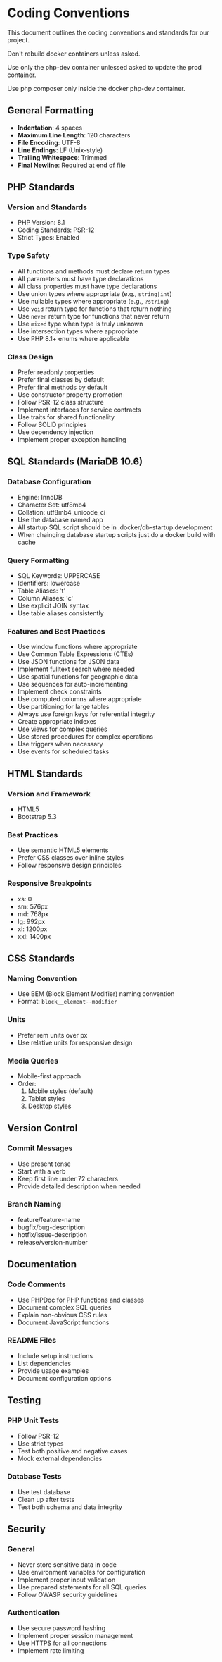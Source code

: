# Coding Conventions

This document outlines the coding conventions and standards for our project.

Don't rebuild docker containers unless asked.  

Use only the php-dev container unlessed asked to update the prod container.

Use php composer only inside the docker php-dev container.

## General Formatting

- **Indentation**: 4 spaces
- **Maximum Line Length**: 120 characters
- **File Encoding**: UTF-8
- **Line Endings**: LF (Unix-style)
- **Trailing Whitespace**: Trimmed
- **Final Newline**: Required at end of file

## PHP Standards

### Version and Standards
- PHP Version: 8.1
- Coding Standards: PSR-12
- Strict Types: Enabled


### Type Safety
- All functions and methods must declare return types
- All parameters must have type declarations
- All class properties must have type declarations
- Use union types where appropriate (e.g., `string|int`)
- Use nullable types where appropriate (e.g., `?string`)
- Use `void` return type for functions that return nothing
- Use `never` return type for functions that never return
- Use `mixed` type when type is truly unknown
- Use intersection types where appropriate
- Use PHP 8.1+ enums where applicable

### Class Design
- Prefer readonly properties
- Prefer final classes by default
- Prefer final methods by default
- Use constructor property promotion
- Follow PSR-12 class structure
- Implement interfaces for service contracts
- Use traits for shared functionality
- Follow SOLID principles
- Use dependency injection
- Implement proper exception handling

## SQL Standards (MariaDB 10.6)

### Database Configuration
- Engine: InnoDB
- Character Set: utf8mb4
- Collation: utf8mb4_unicode_ci
- Use the database named app
- All startup SQL script should be in .docker/db-startup.development
- When chainging database startup scripts just do a docker build with cache

### Query Formatting
- SQL Keywords: UPPERCASE
- Identifiers: lowercase
- Table Aliases: 't'
- Column Aliases: 'c'
- Use explicit JOIN syntax
- Use table aliases consistently

### Features and Best Practices
- Use window functions where appropriate
- Use Common Table Expressions (CTEs)
- Use JSON functions for JSON data
- Implement fulltext search where needed
- Use spatial functions for geographic data
- Use sequences for auto-incrementing
- Implement check constraints
- Use computed columns where appropriate
- Use partitioning for large tables
- Always use foreign keys for referential integrity
- Create appropriate indexes
- Use views for complex queries
- Use stored procedures for complex operations
- Use triggers when necessary
- Use events for scheduled tasks

## HTML Standards

### Version and Framework
- HTML5
- Bootstrap 5.3

### Best Practices
- Use semantic HTML5 elements
- Prefer CSS classes over inline styles
- Follow responsive design principles

### Responsive Breakpoints
- xs: 0
- sm: 576px
- md: 768px
- lg: 992px
- xl: 1200px
- xxl: 1400px

## CSS Standards

### Naming Convention
- Use BEM (Block Element Modifier) naming convention
- Format: `block__element--modifier`

### Units
- Prefer rem units over px
- Use relative units for responsive design

### Media Queries
- Mobile-first approach
- Order:
  1. Mobile styles (default)
  2. Tablet styles
  3. Desktop styles

## Version Control

### Commit Messages
- Use present tense
- Start with a verb
- Keep first line under 72 characters
- Provide detailed description when needed

### Branch Naming
- feature/feature-name
- bugfix/bug-description
- hotfix/issue-description
- release/version-number

## Documentation

### Code Comments
- Use PHPDoc for PHP functions and classes
- Document complex SQL queries
- Explain non-obvious CSS rules
- Document JavaScript functions

### README Files
- Include setup instructions
- List dependencies
- Provide usage examples
- Document configuration options

## Testing

### PHP Unit Tests
- Follow PSR-12
- Use strict types
- Test both positive and negative cases
- Mock external dependencies

### Database Tests
- Use test database
- Clean up after tests
- Test both schema and data integrity

## Security

### General
- Never store sensitive data in code
- Use environment variables for configuration
- Implement proper input validation
- Use prepared statements for all SQL queries
- Follow OWASP security guidelines

### Authentication
- Use secure password hashing
- Implement proper session management
- Use HTTPS for all connections
- Implement rate limiting 